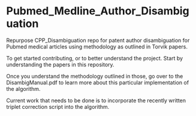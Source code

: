 # Pubmed_Medline_Author_Disambiguation
Repurpose CPP_Disambiguation repo for patent author disambiguation for Pubmed medical articles using methodology as outlined in Torvik papers.

To get started contributing, or to better understand the project. Start by understanding the papers in this repository.

Once you understand the methodology outlined in those, go over to the DisambigManual.pdf to learn more about this particular implementation of the algorithm.

Current work that needs to be done is to incorporate the recently written triplet correction script into the algorithm.
